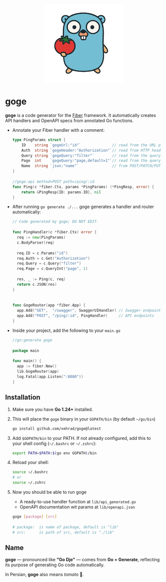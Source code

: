 <p align="center">
  <img src="assets/logo/goge_logo.png" alt="Goge Logo" width="256"/>
</p>

# goge


**goge** is a code generator for the [Fiber](https://github.com/gofiber/fiber) framework. 
It automatically creates API handlers and OpenAPI specs from annotated Go functions.


- Annotate your Fiber handler with a comment:

  ```go
  type PingParams struct {
      ID    string `gogeUrl:"id"`              // read from the URL path
      Auth  string `gogeHeader:"Authorization"`// read from HTTP header
      Query string `gogeQuery:"filter"`        // read from the query String
      Page  int    `gogeQuery:"page,default=1"`// read from the query Int
      Name  string `json:"name"`               // from POST/PATCH/PUT body
  }

  //goge:api method=POST path=/ping/:id
  func Ping(c *fiber.Ctx, params *PingParams) (*PingResp, error) {
      return &PingResp{ID: params.ID}, nil
  }
  ```


- After running `go generate ./...` goge generates a handler and router automatically:

  ```go
  // Code generated by goge; DO NOT EDIT.

  func PingHandler(c *fiber.Ctx) error {
    req := new(PingParams)
    c.BodyParser(req)

    req.ID = c.Params("id")
    req.Auth = c.Get("Authorization")
    req.Query = c.Query("filter")
    req.Page = c.QueryInt("page", 1)

    res, _ := Ping(c, req)
    return c.JSON(res)
  }


  func GogeRouter(app *fiber.App) {
    app.Add("GET",  "/swagger", SwaggerUIHandler) // Swagger endpoints
    app.Add("POST", "/ping/:id", PingHandler)     // API endpoints
  }
  ```


- Inside your project, add the following to your `main.go`

    ```go
    //go:generate goge

    package main

    func main() {
      app := fiber.New()
      lib.GogeRouter(app)
      log.Fatal(app.Listen(":8080"))
    }
    ```

## Installation

1. Make sure you have **Go 1.24+** installed.

1. This will place the `goge` binary in your `GOPATH/bin` (by default `~/go/bin`)

    ```bash
    go install github.com/xehrad/goge@latest
    ````



1. Add `$GOPATH/bin` to your PATH. If not already configured, add this to your shell config (`~/.bashrc` or `~/.zshrc`):

    ```bash
    export PATH=$PATH:$(go env GOPATH)/bin
    ```

1. Reload your shell:

    ```bash
    source ~/.bashrc
    # or
    source ~/.zshrc
    ```
1. Now you should be able to run goge
    * A ready-to-use handler function at `lib/api_generated.go`
    * OpenAPI documentation wit params at `lib/openapi.json`

    ```bash
    goge [package] [src]

    # package:  is name of package, default is "lib"
    # src:      is path of src, default is "./lib"
    ```



## Name
**goge** — pronounced like **"Go Dje"** — comes from **Go + Generate**, reflecting its purpose of generating Go code automatically.  

In Persian, **goge** also means *tomato* 🍅.
